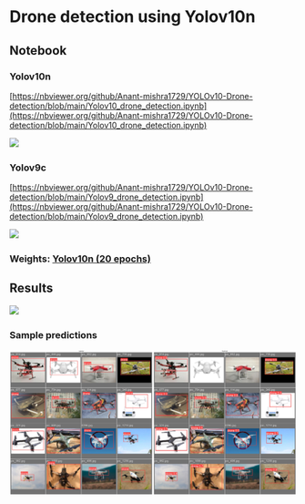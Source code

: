 # Drone detection using Yolov10n

## Notebook

### Yolov10n

[https://nbviewer.org/github/Anant-mishra1729/YOLOv10-Drone-detection/blob/main/Yolov10_drone_detection.ipynb](https://nbviewer.org/github/Anant-mishra1729/YOLOv10-Drone-detection/blob/main/Yolov10_drone_detection.ipynb)

<a href = "https://colab.research.google.com/github/Anant-mishra1729/YOLOv10-Drone-detection/blob/main/Yolov10_drone_detection.ipynb">
  <img src = "https://colab.research.google.com/assets/colab-badge.svg" />
</a>

### Yolov9c

[https://nbviewer.org/github/Anant-mishra1729/YOLOv10-Drone-detection/blob/main/Yolov9_drone_detection.ipynb](https://nbviewer.org/github/Anant-mishra1729/YOLOv10-Drone-detection/blob/main/Yolov9_drone_detection.ipynb)

<a href = "https://colab.research.google.com/github/Anant-mishra1729/YOLOv10-Drone-detection/blob/main/Yolov9_drone_detection.ipynb">
  <img src = "https://colab.research.google.com/assets/colab-badge.svg" />
</a>

### Weights: [Yolov10n (20 epochs)](Weights/yolov10n_best.pt)

## Results

<img src = "Results/video.gif" />

### Sample predictions

<img src = "Results/val_pred.png" />
